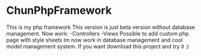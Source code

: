 # ChunPhpFramework
This is my php framework
This version is just beta version without database management.
Now work:
-Controllers
-Views
Possible to add custom php page with style sheets
Im now work in database management and cool model management system.
If you want download this project and try it :)
